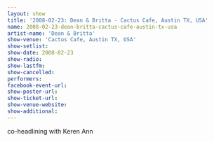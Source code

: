 ```yaml
---
layout: show
title: '2008-02-23: Dean & Britta - Cactus Cafe, Austin TX, USA'
name: 2008-02-23-dean-britta-cactus-cafe-austin-tx-usa
artist-name: 'Dean & Britta'
show-venue: 'Cactus Cafe, Austin TX, USA'
show-setlist: 
show-date: 2008-02-23
show-radio: 
show-lastfm: 
show-cancelled: 
performers: 
facebook-event-url: 
show-poster-url: 
show-ticket-url: 
show-venue-website: 
show-additional: 
---
```


co-headlining with Keren Ann